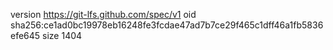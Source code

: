 version https://git-lfs.github.com/spec/v1
oid sha256:ce1ad0bc19978eb16248fe3fcdae47ad7b7ce29f465c1dff46a1fb5836efe645
size 1404

